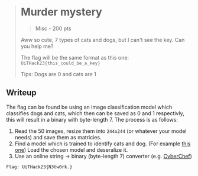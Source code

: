 > # Murder mystery
> >
> > Misc - 200 pts
>
> Aww so cute, 7 types of cats and dogs, but I can't see the key. Can you help me?
>
> The flag will be the same format as this one: `UiTHack23{this_could_be_a_key}`
>
> Tips: Dogs are 0 and cats are 1

## Writeup

The flag can be found be using an image classification model which classifies dogs and cats,
which then can be saved as 0 and 1 respectivly, this will result in a binary with byte-length 7. The process is as follows:

1. Read the 50 images, resize them into `244x244` (or whatever your model needs) and save them as matricies.
2. Find a model which is trained to identify cats and dog. (For example [this one](https://huggingface.co/ScottMueller/Cats_v_Dogs.ONNX)) Load the chosen model and deseralize it.
3. Use an online string -> binary (byte-length 7) converter (e.g. [CyberChef](https://gchq.github.io/CyberChef/#recipe=From_Binary('Space',7)&input=MTAwMTExMDAxMTAwMTExMTEwMTAwMTExMDExMTAxMTAwMDAxMTEwMDEwMTEwMTAxMTA))

```bash
Flag: UiTHack23{N3tw0rk.}
```
